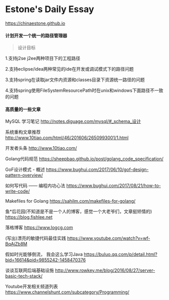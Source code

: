 # Estone's Daily Essay

https://chinaestone.github.io


#### 计划开发一个统一的路径管理器  

> 设计目标  

1.支持j2se j2ee两种项目下的工程路径    

2.支持eclipse/idea两种常见的ide在开发或调试模式下的路径问题    

3.支持spring在读取jar文件内资源和classes目录下资源统一路径的问题    

4.支持spring使用FileSystemResourcePath时在unix和windows下面路径不一致的问题    


#### 高质量的一些文章

MySQL 学习笔记
http://notes.diguage.com/mysql/#_schema_设计

系统重构文章推荐
http://www.10tiao.com/html/46/201606/2650993001/1.html

开发者头条
http://www.10tiao.com/ 

Golang代码规范 
https://sheepbao.github.io/post/golang_code_specification/

GoF设计模式 - 概述
https://www.bughui.com/2017/06/10/gof-design-pattern-overview/

如何写代码 —— 编程内功心法
https://www.bughui.com/2017/08/21/how-to-write-code/


Makefiles for Golang
https://sahilm.com/makefiles-for-golang/

鱼*后花园(不知道是不是一个人的博客，感觉一个大老爷们，文章挺矫情的)
https://blog.fishlee.net

落格博客
https://www.logcg.com

(写出)漂亮的敏捷代码最佳实践
https://www.youtube.com/watch?v=wf-BqAjZb8M

假如时光能够倒流， 我会这么学习Java 
https://buluo.qq.com/p/detail.html?bid=16614&pid=9855242-1458470376

谈谈互联网后端基础设施
http://www.rowkey.me/blog/2016/08/27/server-basic-tech-stack/

Youtube开发相关频道列表
https://www.channelshunt.com/subcategory/Programming/
